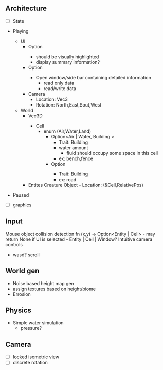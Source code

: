 
## Architecture

- [ ] State
 -  Playing
    - UI
        - Option<hovered cell>
            - should be visually highlighted
            - display summary information?
        - Option<selected cell>
            - Open window/side bar containing detailed information
                - read only data
                - read/write data
        - Camera
            - Location: Vec3
            - Rotation: North,East,Sout,West
    - World
        - Vec3D<Cell>
            - Cell
                - enum (Air,Water,Land)
                    - Option<Air | Water, Building >
                        - Trait: Building
                        - water amount
                            - fluid should occupy some space in this cell
                        - ex: bench,fence
                    - Option<Land Building > 
                        - Trait: Building 
                        - ex: road
        - Entites
            Creature
            Object
                - Location: (&Cell,RelativePos)

 -  Paused


- [ ] graphics

## Input
Mouse object collision detection
    fn (x,y) -> Option<Entity | Cell>
        - may return None if UI is selected
        - Entity | Cell | Window?
Intuitive camera controls
- wasd? scroll

## World gen
- Noise based height map gen
- assign textures based on height/biome
- Errosion

## Physics
- Simple water simulation
    - pressure?

## Camera
- [ ] locked isometric view
- [ ] discrete rotation
